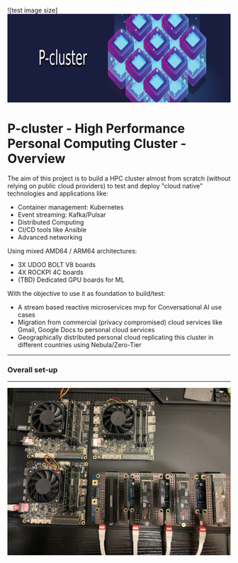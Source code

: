 
![test image size]<img src="images/pcluster_banner.png" width="900" height="200">
# P-cluster - High Performance Personal Computing Cluster - Overview


The aim of this project is to build a HPC cluster almost from scratch (without relying on public cloud providers) to test and deploy "cloud native" technologies and applications like:

* Container management: Kubernetes
* Event streaming: Kafka/Pulsar
* Distributed Computing
* CI/CD tools like Ansible
* Advanced networking 

Using mixed AMD64 / ARM64 architectures:

* 3X UDOO BOLT V8 boards
* 4X ROCKPI 4C boards
* (TBD) Dedicated GPU boards for ML

With the objective to use it as foundation to build/test:

* A stream based reactive microservices mvp for Conversational AI use cases
* Migration from commercial (privacy compromised) cloud services like Gmail, Google Docs to personal cloud services
* Geographically distributed personal cloud replicating this cluster in different countries using Nebula/Zero-Tier


---








### Overall set-up
---



![alt text](images/pkluster_top.jpeg)

